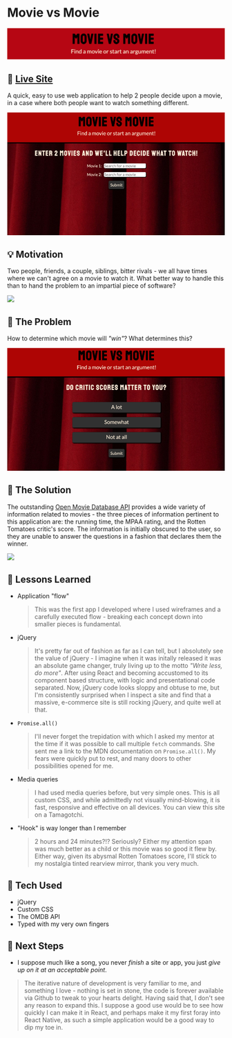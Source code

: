 # Movie vs Movie

<img src="https://github.com/grittygrady/Movie-Vs-Movie/blob/master/previews/MovieBanner.png?raw=true">

## 🚀 [Live Site](https://grittygrady.github.io/Movie-Vs-Movie/)

A quick, easy to use web application to help 2 people decide upon a movie, in a case where both people want to watch something different.

<img src="https://github.com/grittygrady/Movie-Vs-Movie/blob/master/previews/landing-page.png?raw=true">

## 💡 Motivation

Two people, friends, a couple, siblings, bitter rivals - we all have times where we can't agree on a movie to watch it. What better way to handle this than to hand the problem to an impartial piece of software?

<img src="https://github.com/grittygrady/Movie-Vs-Movie/blob/master/previews/results-page.png?raw=true">

## 🤔 The Problem

How to determine which movie will _"win"_? What determines this?

<img src="https://github.com/grittygrady/Movie-Vs-Movie/blob/master/previews/quiz-page.png?raw=true">

## 🧐 The Solution

The outstanding [Open Movie Database API](https://www.omdbapi.com/) provides a wide variety of information related to movies - the three pieces of information pertinent to this application are: the running time, the MPAA rating, and the Rotten Tomatoes critic's score. The information is initially obscured to the user, so they are unable to answer the questions in a fashion that declares them the winner.

<img src="https://github.com/grittygrady/Movie-Vs-Movie/blob/master/previews/winner-page.png?raw=true">

## 🧠 Lessons Learned

- Application "flow"

  > This was the first app I developed where I used wireframes and a carefully executed flow - breaking each concept down into smaller pieces is fundamental.

- jQuery

  > It's pretty far out of fashion as far as I can tell, but I absolutely see the value of jQuery - I imagine when it was initally released it was an absolute game changer, truly living up to the motto _"Write less, do more"_. After using React and becoming accustomed to its component based structure, with logic and presentational code separated. Now, jQuery code looks sloppy and obtuse to me, but I'm consistently surprised when I inspect a site and find that a massive, e-commerce site is still rocking jQuery, and quite well at that.

- `Promise.all()`

  > I'll never forget the trepidation with which I asked my mentor at the time if it was possible to call multiple `fetch` commands. She sent me a link to the MDN documentation on `Promise.all()`. My fears were quickly put to rest, and many doors to other possibilities opened for me.

- Media queries

  > I had used media queries before, but very simple ones. This is all custom CSS, and while admittedly not visually mind-blowing, it is fast, responsive and effective on all devices. You can view this site on a Tamagotchi.

- "Hook" is way longer than I remember

  > 2 hours and 24 minutes?!? Seriously? Either my attention span was much better as a child or this movie was so good it flew by. Either way, given its abysmal Rotten Tomatoes score, I'll stick to my nostalgia tinted rearview mirror, thank you very much.

## 💾 Tech Used

- jQuery
- Custom CSS
- The OMDB API
- Typed with my very own fingers

## 🔮 Next Steps

- I suppose much like a song, you never _finish_ a site or app, you just _give up on it at an acceptable point_.

> The iterative nature of development is very familiar to me, and something I love - nothing is set in stone, the code is forever available via Github to tweak to your hearts delight. Having said that, I don't see any reason to expand this. I suppose a good use would be to see how quickly I can make it in React, and perhaps make it my first foray into React Native, as such a simple application would be a good way to dip my toe in.
